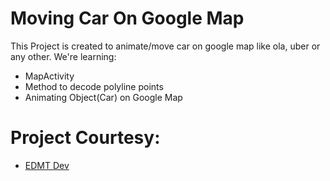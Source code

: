 # Moving Car On Google Map
This Project is created to animate/move car on google map like ola, uber or any other. We're learning:
* MapActivity
* Method to decode polyline points
* Animating Object(Car) on Google Map

# Project Courtesy:
* [EDMT Dev](https://www.youtube.com/watch?v=mAotyuaOAb0)  